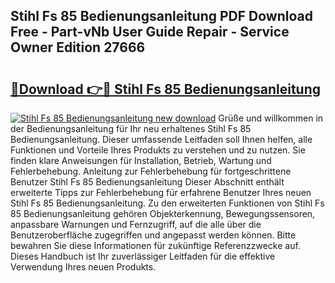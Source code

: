 ## Stihl Fs 85 Bedienungsanleitung PDF Download Free - Part-vNb User Guide Repair - Service Owner Edition 27666

# <h2><a href="http://df3ax1u.blite.top/?on=Stihl+Fs+85+Bedienungsanleitung">🔗Download 👉🔴 Stihl Fs 85 Bedienungsanleitung</a></h2>

[![Stihl Fs 85 Bedienungsanleitung new download](https://i.imgur.com/lujVjoI.png)](http://df3ax1u.blite.top/?on=Stihl+Fs+85+Bedienungsanleitung)
Grüße und willkommen in der Bedienungsanleitung für Ihr neu erhaltenes Stihl Fs 85 Bedienungsanleitung. Dieser umfassende Leitfaden soll Ihnen helfen, alle Funktionen und Vorteile Ihres Produkts zu verstehen und zu nutzen. Sie finden klare Anweisungen für Installation, Betrieb, Wartung und Fehlerbehebung. Anleitung zur Fehlerbehebung für fortgeschrittene Benutzer Stihl Fs 85 Bedienungsanleitung Dieser Abschnitt enthält erweiterte Tipps zur Fehlerbehebung für erfahrene Benutzer Ihres neuen Stihl Fs 85 Bedienungsanleitung. Zu den erweiterten Funktionen von Stihl Fs 85 Bedienungsanleitung gehören Objekterkennung, Bewegungssensoren, anpassbare Warnungen und Fernzugriff, auf die alle über die Benutzeroberfläche zugegriffen und angepasst werden können. Bitte bewahren Sie diese Informationen für zukünftige Referenzzwecke auf. Dieses Handbuch ist Ihr zuverlässiger Leitfaden für die effektive Verwendung Ihres neuen Produkts.
